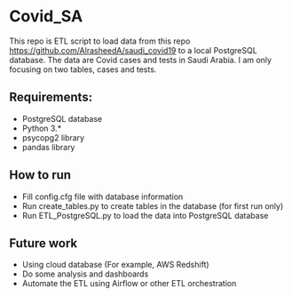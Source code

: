 # Covid_SA

 This repo is ETL script to load data from this repo https://github.com/AlrasheedA/saudi_covid19 to a local PostgreSQL database. The data are Covid cases and tests in Saudi Arabia. I am only focusing on two tables, cases and tests.
 
 ## Requirements:
 * PostgreSQL database
 * Python 3.* 
 * psycopg2 library
 * pandas library
 
 ## How to run 
 * Fill config.cfg file with database information
 * Run create_tables.py to create tables in the database (for first run only)
 * Run ETL_PostgreSQL.py to load the data into PostgreSQL database
 
 ## Future work
 * Using cloud database (For example, AWS Redshift)
 * Do some analysis and dashboards 
 * Automate the ETL using Airflow or other ETL orchestration 
